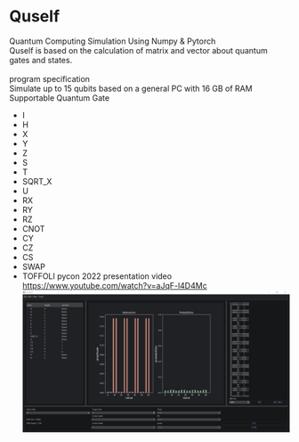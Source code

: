 # Quself
Quantum Computing Simulation Using Numpy & Pytorch<br>
Quself is based on the calculation of matrix and vector about quantum gates and states.<br><br>
program specification<br>
Simulate up to 15 qubits based on a general PC with 16 GB of RAM<br>
Supportable Quantum Gate<br>
- I
- H
- X
- Y
- Z
- S
- T
- SQRT_X
- U
- RX
- RY
- RZ
- CNOT
- CY
- CZ
- CS
- SWAP
- TOFFOLI
pycon 2022 presentation video <herf>https://www.youtube.com/watch?v=aJqF-l4D4Mc</herf></br>
![인터페이스](/gui/display.png)
